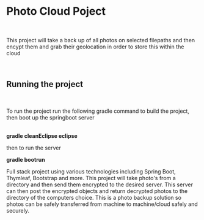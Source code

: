 <html>
<body>
<h1>Photo Cloud Poject</h1>
<br>
<p>This project will take a back up of all photos on selected filepaths and then encypt them and grab their geolocation in order to store this within the cloud</p>
<br>
<h2>Running the project</h2>
<br>
<p>To run the project run the following gradle command to build the project, then boot up the springboot server</p>
<br>
<b>gradle cleanEclipse eclipse</b><p>then to run the server</p><b>gradle bootrun</b>
<br>
<p>Full stack project using various technologies including Spring Boot, Thymleaf, Bootstrap and more. This project will take photo's from a directory and then send them encrypted to the desired server. This server can then post the encrypted objects and return decrypted photos to the directory of the computers choice. This is a photo backup solution so photos can be safely transferred from machine to machine/cloud safely and securely.</p>  

</body>
</html>
